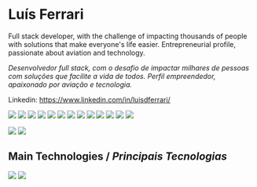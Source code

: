<h1>Luís Ferrari</h1>

Full stack developer, with the challenge of impacting thousands of people with solutions that make everyone's life easier.
Entrepreneurial profile, passionate about aviation and technology.

<i>Desenvolvedor full stack, com o desafio de impactar milhares de pessoas com soluções que facilite a vida de todos.
Perfil empreendedor, apaixonado por aviação e tecnologia.</i>

Linkedin: https://www.linkedin.com/in/luisdferrari/

<img src="https://img.shields.io/badge/-Javascript-F7DF1E?logo=Javascript&style=plastic" /> <img src="https://img.shields.io/badge/-Typescipt-white?logo=Typescript&style=plastic" /> <img src="https://img.shields.io/badge/-Python-white?logo=Python&style=plastic" />
<img src="https://img.shields.io/badge/-React-blue?logo=React&style=plastic" /> <img src="https://img.shields.io/badge/-React--Native-blue?logo=React&style=plastic" /> <img src="https://img.shields.io/badge/-HTML-E34F26?logo=HTML5&style=plastic" /> <img src="https://img.shields.io/badge/-CSS-informational?logo=CSS3&style=plastic" /> <img src="https://img.shields.io/badge/-SASS-white?logo=Sass&style=plastic" /> <img src="https://img.shields.io/badge/-Styled--Components-grey?logo=styled-components&style=plastic" /> <img src="https://img.shields.io/badge/-Redux-764ABC?logo=Redux&style=plastic" />
<img src="http://img.shields.io/badge/-Node.Js-339933?logo=node.js&style=plastic" /> <img src="http://img.shields.io/badge/-MySQL-white?logo=mysql&style=plastic" /> <img src="http://img.shields.io/badge/-MongoDB-grey?logo=mongodb&style=plastic" />

<img src="https://img.shields.io/badge/-github-black?logo=github&style=plastic" /> <img src="https://img.shields.io/badge/-Azure--Devops-0078D7?logo=azuredevops&style=plastic" />

## Main Technologies / <i>Principais Tecnologias</i>

![](https://github-readme-stats.vercel.app/api?username=ldferrari&count_private=true&show_icons=true&theme=dark&include_all_commits=true)
![](https://github-readme-stats.vercel.app/api/top-langs/?username=ldferrari&count_private=true&theme=dark&layout=compact)

